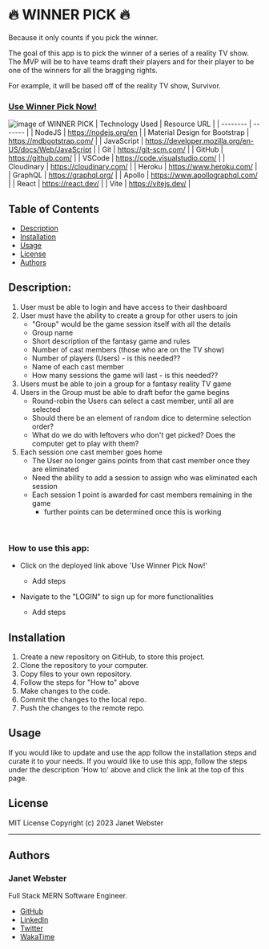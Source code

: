 # 🔥 WINNER PICK 🔥

Because it only counts if you pick the winner.

The goal of this app is to pick the winner of a series of a reality TV show. The MVP will be to have teams draft their players and for their player to be one of the winners for all the bragging rights.

For example, it will be based off of the reality TV show, Survivor.


### [Use Winner Pick Now!](https://TBD "WINNER PICK")<br />
![image of WINNER PICK](./client/src/assets/TBD.png "image of WINNER PICK")
| Technology Used    | Resource URL |
| --------  | ------- |
| NodeJS      | https://nodejs.org/en |
| Material Design for Bootstrap      | https://mdbootstrap.com/ |
| JavaScript | https://developer.mozilla.org/en-US/docs/Web/JavaScript |
| Git       | https://git-scm.com/ |
| GitHub     | https://github.com/ |
| VSCode    | https://code.visualstudio.com/ |
| Cloudinary    | https://cloudinary.com/ |
| Heroku    | https://www.heroku.com/ |
| GraphQL    | https://graphql.org/ |
| Apollo   | https://www.apollographql.com/ |
| React    | https://react.dev/ |
| Vite    | https://vitejs.dev/ |

## Table of Contents

* [Description](#description)
* [Installation](#installation)
* [Usage](#usage)
* [License](#license)
* [Authors](#authors)

## Description:
1. User must be able to login and have access to their dashboard
2. User must have the ability to create a group for other users to join
    - "Group" would be the game session itself with all the details
    - Group name
    - Short description of the fantasy game and rules
    - Number of cast members (those who are on the TV show)
    - Number of players (Users) - is this needed??
    - Name of each cast member
    - How many sessions the game will last - is this needed??
3. Users must be able to join a group for a fantasy reality TV game
4. Users in the Group must be able to draft befor the game begins
    - Round-robin the Users can select a cast member, until all are selected
    - Should there be an element of random dice to determine selection order?
    - What do we do with leftovers who don't get picked? Does the computer get to play with them?
5. Each session one cast member goes home
    - The User no longer gains points from that cast member once they are eliminated
    - Need the ability to add a session to assign who was eliminated each session
    - Each session 1 point is awarded for cast members remaining in the game
        - further points can be determined once this is working

<br />


### How to use this app:

* Click on the deployed link above 'Use Winner Pick Now!'
    * Add steps

* Navigate to the "LOGIN" to sign up for more functionalities
    * Add steps

## Installation

1. Create a new repository on GitHub, to store this project.
2. Clone the repository to your computer.
3. Copy files to your own repository.
4. Follow the steps for "How to" above
5. Make changes to the code.
6. Commit the changes to the local repo.
7. Push the changes to the remote repo.

## Usage

If you would like to update and use the app follow the installation steps and curate it to your needs. If you would like to use this app, follow the steps under the description 'How to' above and click the link at the top of this page.

## License

MIT License
Copyright (c) 2023 Janet Webster

<hr />

## Authors

### Janet Webster
Full Stack MERN Software Engineer.

- [GitHub](https://github.com/TwixmixyJanet/)
- [LinkedIn](https://www.linkedin.com/in/twixmixy/)
- [Twitter](https://twitter.com/Twixmixy)
- [WakaTime](https://wakatime.com/@Twixmixy)
